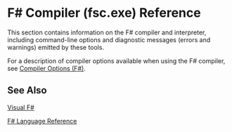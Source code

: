# F# Compiler (fsc.exe) Reference

This section contains information on the F# compiler and interpreter, including command-line options and diagnostic messages (errors and warnings) emitted by these tools.

For a description of compiler options available when using the F# compiler, see [Compiler Options &#40;F&#35;&#41;](Compiler+Options+%28FSharp%29.md).


## See Also
[Visual F&#35;](Visual+FSharp.md)

[F&#35; Language Reference](FSharp+Language+Reference.md)

